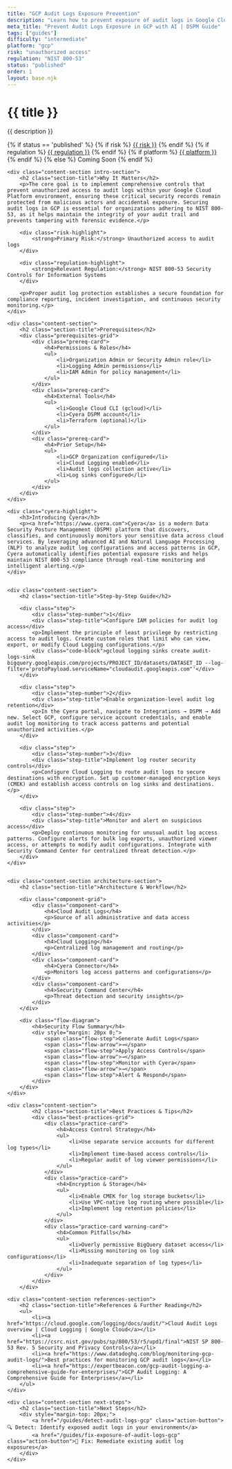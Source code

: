 ```yaml
---
title: "GCP Audit Logs Exposure Prevention"
description: "Learn how to prevent exposure of audit logs in Google Cloud Platform environments. Follow step-by-step guidance for NIST 800-53 compliance."
meta_title: "Prevent Audit Logs Exposure in GCP with AI | DSPM Guide"
tags: ["guides"]
difficulty: "intermediate"
platform: "gcp"
risk: "unauthorized access"
regulation: "NIST 800-53"
status: "published"
order: 1
layout: base.njk
---
```


<div class="container">
    <div class="header">
        <h1>{{ title }}</h1>
        <p>{{ description }}</p>
        <div class="guide-tags-container">
			<div class="guide-tags-wrapper">
		    {% if status == 'published' %}
		        {% if risk %}
		        <a href="/risk/{{ risk | downcase | replace: ' ', '-' }}/" class="guide-tag risk">{{ risk }}</a>
		        {% endif %}
		        {% if regulation %}
		        <a href="/regulation/{{ regulation | downcase | replace: ' ', '-' }}/" class="guide-tag regulation">{{ regulation }}</a>
		        {% endif %}
		        {% if platform %}
		        <a href="/platforms/{{ platform | downcase | replace: ' ', '-' }}/" class="guide-tag platform">{{ platform }}</a>
		        {% endif %}
		    {% else %}
		        <span class="guide-tag coming-soon">Coming Soon</span>
		    {% endif %}
		</div>
		</div>
    </div>

    <div class="content-section intro-section">
        <h2 class="section-title">Why It Matters</h2>
        <p>The core goal is to implement comprehensive controls that prevent unauthorized access to audit logs within your Google Cloud Platform environment, ensuring these critical security records remain protected from malicious actors and accidental exposure. Securing audit logs in GCP is essential for organizations adhering to NIST 800-53, as it helps maintain the integrity of your audit trail and prevents tampering with forensic evidence.</p>
        
        <div class="risk-highlight">
            <strong>Primary Risk:</strong> Unauthorized access to audit logs
        </div>
        
        <div class="regulation-highlight">
            <strong>Relevant Regulation:</strong> NIST 800-53 Security Controls for Information Systems
        </div>
        
        <p>Proper audit log protection establishes a secure foundation for compliance reporting, incident investigation, and continuous security monitoring.</p>
    </div>

    <div class="content-section">
        <h2 class="section-title">Prerequisites</h2>
        <div class="prerequisites-grid">
            <div class="prereq-card">
                <h4>Permissions & Roles</h4>
                <ul>
                    <li>Organization Admin or Security Admin role</li>
                    <li>Logging Admin permissions</li>
                    <li>IAM Admin for policy management</li>
                </ul>
            </div>
            <div class="prereq-card">
                <h4>External Tools</h4>
                <ul>
                    <li>Google Cloud CLI (gcloud)</li>
                    <li>Cyera DSPM account</li>
                    <li>Terraform (optional)</li>
                </ul>
            </div>
            <div class="prereq-card">
                <h4>Prior Setup</h4>
                <ul>
                    <li>GCP Organization configured</li>
                    <li>Cloud Logging enabled</li>
                    <li>Audit logs collection active</li>
                    <li>Log sinks configured</li>
                </ul>
            </div>
        </div>
    </div>
	
    <div class="cyera-highlight">
        <h3>Introducing Cyera</h3>
        <p><a href="https://www.cyera.com">Cyera</a> is a modern Data Security Posture Management (DSPM) platform that discovers, classifies, and continuously monitors your sensitive data across cloud services. By leveraging advanced AI and Natural Language Processing (NLP) to analyze audit log configurations and access patterns in GCP, Cyera automatically identifies potential exposure risks and helps maintain NIST 800-53 compliance through real-time monitoring and intelligent alerting.</p>
    </div>
	

    <div class="content-section">
        <h2 class="section-title">Step-by-Step Guide</h2>
        
        <div class="step">
            <div class="step-number">1</div>
            <div class="step-title">Configure IAM policies for audit log access</div>
            <p>Implement the principle of least privilege by restricting access to audit logs. Create custom roles that limit who can view, export, or modify Cloud Logging configurations.</p>
            <div class="code-block">gcloud logging sinks create audit-logs-sink bigquery.googleapis.com/projects/PROJECT_ID/datasets/DATASET_ID --log-filter='protoPayload.serviceName="cloudaudit.googleapis.com"'</div>
        </div>

        <div class="step">
            <div class="step-number">2</div>
            <div class="step-title">Enable organization-level audit log retention</div>
            <p>In the Cyera portal, navigate to Integrations → DSPM → Add new. Select GCP, configure service account credentials, and enable audit log monitoring to track access patterns and potential unauthorized activities.</p>
        </div>

        <div class="step">
            <div class="step-number">3</div>
            <div class="step-title">Implement log router security controls</div>
            <p>Configure Cloud Logging to route audit logs to secure destinations with encryption. Set up customer-managed encryption keys (CMEK) and establish access controls on log sinks and destinations.</p>
        </div>

        <div class="step">
            <div class="step-number">4</div>
            <div class="step-title">Monitor and alert on suspicious access</div>
            <p>Deploy continuous monitoring for unusual audit log access patterns. Configure alerts for bulk log exports, unauthorized viewer access, or attempts to modify audit configurations. Integrate with Security Command Center for centralized threat detection.</p>
        </div>
    </div>


    <div class="content-section architecture-section">
        <h2 class="section-title">Architecture & Workflow</h2>
        
        <div class="component-grid">
            <div class="component-card">
                <h4>Cloud Audit Logs</h4>
                <p>Source of all administrative and data access activities</p>
            </div>
            <div class="component-card">
                <h4>Cloud Logging</h4>
                <p>Centralized log management and routing</p>
            </div>
            <div class="component-card">
                <h4>Cyera Connector</h4>
                <p>Monitors log access patterns and configurations</p>
            </div>
            <div class="component-card">
                <h4>Security Command Center</h4>
                <p>Threat detection and security insights</p>
            </div>
        </div>

        <div class="flow-diagram">
            <h4>Security Flow Summary</h4>
            <div style="margin: 20px 0;">
                <span class="flow-step">Generate Audit Logs</span>
                <span class="flow-arrow">→</span>
                <span class="flow-step">Apply Access Controls</span>
                <span class="flow-arrow">→</span>
                <span class="flow-step">Monitor with Cyera</span>
                <span class="flow-arrow">→</span>
                <span class="flow-step">Alert & Respond</span>
            </div>
        </div>
    </div>

	<div class="content-section">
	        <h2 class="section-title">Best Practices & Tips</h2>
	        <div class="best-practices-grid">
	            <div class="practice-card">
	                <h4>Access Control Strategy</h4>
	                <ul>
	                    <li>Use separate service accounts for different log types</li>
	                    <li>Implement time-based access controls</li>
	                    <li>Regular audit of log viewer permissions</li>
	                </ul>
	            </div>
	            <div class="practice-card">
	                <h4>Encryption & Storage</h4>
	                <ul>
	                    <li>Enable CMEK for log storage buckets</li>
	                    <li>Use VPC-native log routing where possible</li>
	                    <li>Implement log retention policies</li>
	                </ul>
	            </div>
	            <div class="practice-card warning-card">
	                <h4>Common Pitfalls</h4>
	                <ul>
	                    <li>Overly permissive BigQuery dataset access</li>
	                    <li>Missing monitoring on log sink configurations</li>
	                    <li>Inadequate separation of log types</li>
	                </ul>
	            </div>
	        </div>
	    </div>

    <div class="content-section references-section">
        <h2 class="section-title">References & Further Reading</h2>
        <ul>
            <li><a href="https://cloud.google.com/logging/docs/audit/">Cloud Audit Logs overview | Cloud Logging | Google Cloud</a></li>
            <li><a href="https://csrc.nist.gov/pubs/sp/800/53/r5/upd1/final">NIST SP 800-53 Rev. 5 Security and Privacy Controls</a></li>
            <li><a href="https://www.datadoghq.com/blog/monitoring-gcp-audit-logs/">Best practices for monitoring GCP audit logs</a></li>
            <li><a href="https://expertbeacon.com/gcp-audit-logging-a-comprehensive-guide-for-enterprises/">GCP Audit Logging: A Comprehensive Guide for Enterprises</a></li>
        </ul>
    </div>

    <div class="content-section next-steps">
        <h2 class="section-title">Next Steps</h2>
        <div style="margin-top: 20px;">
            <a href="/guides/detect-audit-logs-gcp" class="action-button">🔍 Detect: Identify exposed audit logs in your environment</a>
            <a href="/guides/fix-exposure-of-audit-logs-gcp" class="action-button">🔧 Fix: Remediate existing audit log exposures</a>
        </div>
    </div>
</div>